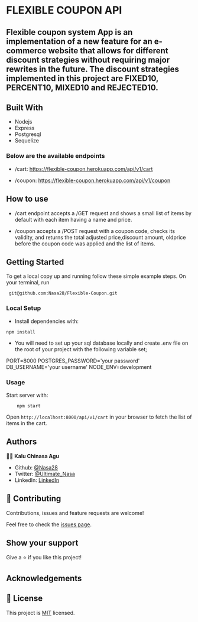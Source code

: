 # FLEXIBLE COUPON API

## Flexible coupon system App is an implementation of a new feature for an e-commerce website that allows for different discount strategies without requiring major rewrites in the future. The discount strategies implemented in this project are FIXED10, PERCENT10, MIXED10 and REJECTED10.

## Built With

- Nodejs
- Express
- Postgresql
- Sequelize

### Below are the available endpoints

- /cart: https://flexible-coupon.herokuapp.com/api/v1/cart    

- /coupon: https://flexible-coupon.herokuapp.com/api/v1/coupon

## How to use

- /cart endpoint accepts a /GET request and shows a small list of items by default with each item having a name and price.

- /coupon accepts a /POST request with a coupon code, checks its validity, and returns the total adjusted price,discount
amount, oldprice before the coupon code was applied and the list of items.

## Getting Started

To get a local copy up and running follow these simple example steps.
On your terminal, run

```
 git@github.com:Nasa28/Flexible-Coupon.git

```

### Local Setup 

- Install dependencies with:

```
npm install
```
- You will need to set up your sql database locally and create .env file on the root of your project with the following variable set;

PORT=8000
POSTGRES_PASSWORD='your password'
DB_USERNAME='your username'
NODE_ENV=development

### Usage

Start server with:

```
    npm start
```

Open `http://localhost:8000/api/v1/cart` in your browser to fetch the list of items in the cart.


## Authors

👨‍💻 **Kalu Chinasa Agu**

- Github: [@Nasa28](https://github.com/Nasa28)
- Twitter: [@Ultimate_Nasa](https://twitter.com/Ultimate_Nasa)
- LinkedIn: [LinkedIn](https://www.linkedin.com/in/kalu-chinasa-agu-a15080103/)

## 🤝 Contributing

Contributions, issues and feature requests are welcome!

Feel free to check the [issues page](https://github.com/Nasa28/Flexible-Coupon/issues).

## Show your support

Give a ⭐️ if you like this project!

## Acknowledgements

## 📝 License

This project is [MIT](https://github.com/stevenvachon/broken-link-checker/blob/main/license) licensed.
